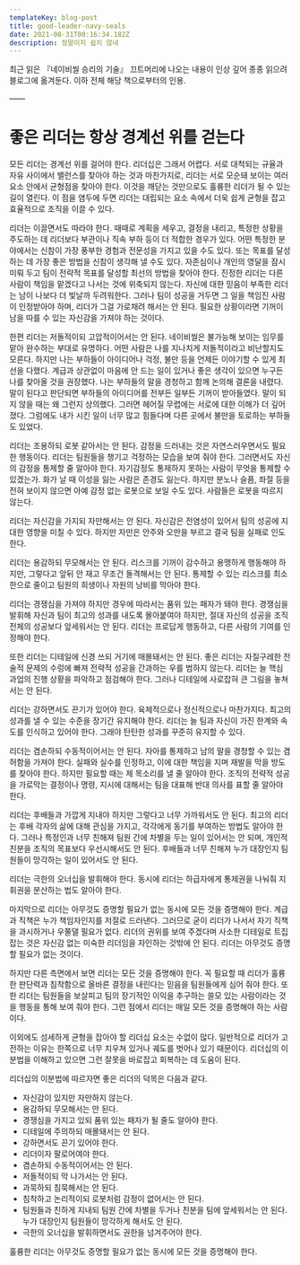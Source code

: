 ```yaml
---
templateKey: blog-post
title: good-leader-navy-seals
date: 2021-08-31T00:16:34.182Z
description: 정말이지 쉽지 않네
---
```

최근 읽은 『네이비씰 승리의 기술』 끄트머리에 나오는 내용이 인상 깊어 종종 읽으려 블로그에 옮겨둔다. 이하 전체 해당 책으로부터의 인용.

——

# 좋은 리더는 항상 경계선 위를 걷는다

모든 리더는 경계선 위를 걸어야 한다. 리더십은 그래서 어렵다. 서로 대척되는 규율과 자유 사이에서 밸런스를 찾아야 하는 것과 마찬가지로, 리더는 서로 모순돼 보이는 여러 요소 안에서 균형점을 찾아야 한다. 이것을 깨닫는 것만으로도 훌륭한 리더가 될 수 있는 길이 열린다. 이 점을 염두에 두면 리더는 대립되는 요소 속에서 더욱 쉽게 균형을 잡고 효율적으로 조직을 이끌 수 있다.

리더는 이끌면서도 따라야 한다. 때때로 계획을 세우고, 결정을 내리고, 특정한 상황을 주도하는 데 리더보다 부관이나 직속 부하 등이 더 적합한 경우가 있다. 어떤 특정한 분야에서는 신참이 가장 풍부한 경험과 전문성을 가지고 있을 수도 있다. 또는 목표를 달성하는 데 가장 좋은 방법을 신참이 생각해 낼 수도 있다. 자존심이나 개인의 영달을 잠시 미뤄 두고 팀이 전략적 목표를 달성할 최선의 방법을 찾아야 한다. 진정한 리더는 다른 사람이 책임을 맡겠다고 나서는 것에 위축되지 않는다. 자신에 대한 믿음이 부족한 리더는 남이 나보다 더 빛날까 두려워한다. 그러나 팀이 성공을 거두면 그 일을 책임진 사람이 인정받아야 하며, 리더가 그걸 가로채려 해서는 안 된다. 필요한 상황이라면 기꺼이 남을 따를 수 있는 자신감을 가져야 하는 것이다.

한편 리더는 저돌적이되 고압적이어서는 안 된다. 네이비씰은 불가능해 보이는 임무를 맡아 완수하는 부대로 유명하다. 어떤 사람은 나를 지나치게 저돌적이라고 비난할지도 모른다. 하지만 나는 부하들이 아이디어나 걱정, 불만 등을 언제든 이야기할 수 있게 최선을 다했다. 계급과 상관없이 마음에 안 드는 일이 있거나 좋은 생각이 있으면 누구든 나를 찾아올 것을 권장했다. 나는 부하들의 말을 경청하고 함께 논의해 결론을 내렸다. 말이 된다고 판단되면 부하들의 아이디어를 전부든 일부든 기꺼이 받아들였다. 말이 되지 않을 때는 왜 그런지 상의했다. 그러면 헤어질 무렵에는 서로에 대한 이해가 더 깊어졌다. 그럼에도 내가 시킨 일이 너무 많고 힘들다며 다른 곳에서 불만을 토로하는 부하들도 있었다.

리더는 조용하되 로봇 같아서는 안 된다. 감정을 드러내는 것은 자연스러우면서도 필요한 행동이다. 리더는 팀원들을 챙기고 걱정하는 모습을 보여 줘야 한다. 그러면서도 자신의 감정을 통제할 줄 알아야 한다. 자기감정도 통제하지 못하는 사람이 무엇을 통제할 수 있겠는가. 화가 날 때 이성을 잃는 사람은 존경도 잃는다. 하지만 분노나 슬픔, 좌절 등을 전혀 보이지 않으면 아예 감정 없는 로봇으로 보일 수도 있다. 사람들은 로봇을 따르지 않는다.

리더는 자신감을 가지되 자만해서는 안 된다. 자신감은 전염성이 있어서 팀의 성공에 지대한 영향을 미칠 수 있다. 하지만 자만은 안주와 오만을 부르고 결국 팀을 실패로 인도한다.

리더는 용감하되 무모해서는 안 된다. 리스크를 기꺼이 감수하고 용맹하게 행동해야 하지만, 그렇다고 앞뒤 안 재고 무조건 돌격해서는 안 된다. 통제할 수 있는 리스크를 최소한으로 줄이고 팀원의 희생이나 자원의 낭비를 막아야 한다.

리더는 경쟁심을 가져야 하지만 경우에 따라서는 품위 있는 패자가 돼야 한다. 경쟁심을 발휘해 자신과 팀이 최고의 성과를 내도록 몰아붙여야 하지만, 절대 자신의 성공을 조직 전체의 성공보다 앞세워서는 안 된다. 리더는 프로답게 행동하고, 다른 사람의 기여를 인정해야 한다.

또한 리더는 디테일에 신경 쓰되 거기에 매몰돼서는 안 된다. 좋은 리더는 자질구레한 전술적 문제의 수렁에 빠져 전략적 성공을 간과하는 우를 범하지 않는다. 리더는 늘 핵심 과업의 진행 상황을 파악하고 점검해야 한다. 그러나 디테일에 사로잡혀 큰 그림을 놓쳐서는 안 된다.

리더는 강하면서도 끈기가 있어야 한다. 육체적으로나 정신적으로나 마찬가지다. 최고의 성과를 낼 수 있는 수준을 장기간 유지해야 한다. 리더는 늘 팀과 자신이 가진 한계와 속도를 인식하고 있어야 한다. 그래야 탄탄한 성과를 꾸준히 유지할 수 있다.

리더는 겸손하되 수동적이어서는 안 된다. 자아를 통제하고 남의 말을 경청할 수 있는 겸허함을 가져야 한다. 실패와 실수를 인정하고, 이에 대한 책임을 지며 재발을 막을 방도를 찾아야 한다. 하지만 필요할 때는 제 목소리를 낼 줄 알아야 한다. 조직의 전략적 성공을 가로막는 결정이나 명령, 지시에 대해서는 팀을 대표해 반대 의사를 표할 줄 알아야 한다.

리더는 후배들과 가깝게 지내야 하지만 그렇다고 너무 가까워서도 안 된다. 최고의 리더는 후배 각자의 삶에 대해 관심을 가지고, 각각에게 동기를 부여하는 방법도 알아야 한다. 그러나 특정인과 너무 친해져 팀원 간에 차별을 두는 일이 있어서는 안 되며, 개인적 친분을 조직의 목표보다 우선시해서도 안 된다. 후배들과 너무 친해져 누가 대장인지 팀원들이 망각하는 일이 있어서도 안 된다.

리더는 극한의 오너십을 발휘해야 한다. 동시에 리더는 하급자에게 통제권을 나눠줘 지휘권을 분산하는 법도 알아야 한다.

마지막으로 리더는 아무것도 증명할 필요가 없는 동시에 모든 것을 증명해야 한다. 계급과 직책은 누가 책임자인지를 저절로 드러낸다. 그러므로 굳이 리더가 나서서 자기 직책을 과시하거나 우쭐댈 필요가 없다. 리더의 권위를 보여 주겠다며 사소한 디테일로 트집 잡는 것은 자신감 없는 미숙한 리더임을 자인하는 것밖에 안 된다. 리더는 아무것도 증명할 필요가 없는 것이다.

하지만 다른 측면에서 보면 리더는 모든 것을 증명해야 한다. 꼭 필요할 때 리더가 훌륭한 판단력과 침착함으로 올바른 결정을 내린다는 믿음을 팀원들에게 심어 줘야 한다. 또한 리더는 팀원들을 보살피고 팀의 장기적인 이익을 추구하는 쓸모 있는 사람이라는 것을 행동을 통해 보여 줘야 한다. 그런 점에서 리더는 매일 모든 것을 증명해야 하는 사람이다.

 이외에도 섬세하게 균형을 잡아야 할 리더십 요소는 수없이 많다. 일반적으로 리더가 고전하는 이유는 한쪽으로 너무 치우쳐 있거나 궤도를 벗어나 있기 때문이다. 리더십의 이분법을 이해하고 있으면 그런 잘못을 바로잡고 회복하는 데 도움이 된다.

 리더십의 이분법에 따르자면 좋은 리더의 덕목은 다음과 같다.

- 자신감이 있지만 자만하지 않는다.
- 용감하되 무모해서는 안 된다.
- 경쟁심을 가지고 있되 품위 있는 패자가 될 줄도 알아야 한다.
- 디테일에 주의하되 매몰돼서는 안 된다.
- 강하면서도 끈기 있어야 한다.
- 리더이자 팔로어여야 한다.
- 겸손하되 수동적이어서는 안 된다.
- 저돌적이되 막 나가서는 안 된다.
- 과묵하되 침묵해서는 안 된다.
- 침착하고 논리적이되 로봇처럼 감정이 없어서는 안 된다.
- 팀원들과 친하게 지내되 팀원 간에 차별을 두거나 친분을 팀에 앞세워서는 안 된다. 누가 대장인지 팀원들이 망각하게 해서도 안 된다.
- 극한의 오너십을 발휘하면서도 권한을 넘겨주어야 한다.
  
훌륭한 리더는 아무것도 증명할 필요가 없는 동시에 모든 것을 증명해야 한다.